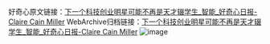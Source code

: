 好奇心原文链接：[下一个科技创业明星可能不再是天才辍学生_智能_好奇心日报-Claire Cain Miller](https://www.qdaily.com/articles/11641.html)
WebArchive归档链接：[下一个科技创业明星可能不再是天才辍学生_智能_好奇心日报-Claire Cain Miller](http://web.archive.org/web/20190623170850/https://www.qdaily.com/articles/11641.html)
![image](http://ww3.sinaimg.cn/large/007d5XDply1g3waf28c39j30u03x51kx)